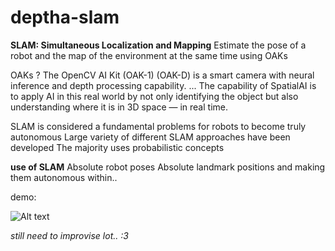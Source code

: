 # deptha-slam

**SLAM: Simultaneous Localization and Mapping**
Estimate the pose of a robot and the map of the environment at the same time using OAKs

OAKs ?
The OpenCV AI Kit (OAK-1) (OAK-D) is a smart camera with neural inference and depth processing capability. ... The capability of SpatialAI is to apply AI in this real world by not only identifying the object but also understanding where it is in 3D space — in real time.

SLAM is considered a fundamental problems for robots to become truly autonomous  Large variety of different SLAM approaches have been developed
The majority uses probabilistic concepts


**use of SLAM**
Absolute robot poses
Absolute landmark positions 
and making them autonomous within..

demo:

 ![Alt text](demo.jpg) 
 
 
 
 
 
 
 
 *still need to improvise lot.. :3*
